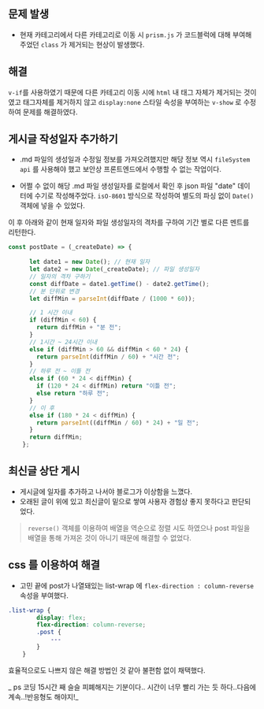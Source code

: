 ## 문제 발생
- 현재 카테고리에서 다른 카테고리로 이동 시 `prism.js` 가 코드블럭에 대해 부여해주었던 `class` 가 제거되는 현상이 발생했다.

## 해결
`v-if`를 사용하였기 때문에 다른 카테고리 이동 시에 `html` 내 태그 자체가 제거되는 것이였고 태그자체를 제거하지 않고 `display:none` 스타일 속성을 부여하는 `v-show` 로 수정하여 문제를 해결하였다.

## 게시글 작성일자 추가하기
- .md 파일의 생성일과 수정일 정보를 가져오려했지만 
해당 정보 역시 `fileSystem api` 를 사용해야 했고 보안상 프론트엔드에서 수행할 수 없는 작업이다.

- 어쩔 수 없이 해당 .md 파일 생성일자를 로컬에서 확인 후 json 파일 "date" 데이터에 수기로 작성해주었다.
`isO-8601` 방식으로 작성하여 별도의 파싱 없이 `Date()` 객체에 넣을 수 있었다.

이 후 아래와 같이 현재 일자와 파일 생성일자의 격차를 구하여 기간 별로 다른 멘트를 리턴한다.

``` js
const postDate = (_createDate) => {
      
      let date1 = new Date(); // 현재 일자
      let date2 = new Date(_createDate); // 파일 생성일자
      // 일자의 격차 구하기
      const diffDate = date1.getTime() - date2.getTime();
      // 분 단위로 변경
      let diffMin = parseInt(diffDate / (1000 * 60));

      // 1 시간 이내
      if (diffMin < 60) {
        return diffMin + "분 전";
      } 
      // 1시간 ~ 24시간 이내
      else if (diffMin > 60 && diffMin < 60 * 24) {
        return parseInt(diffMin / 60) + "시간 전";
      }
      // 하루 전 ~ 이틀 전
      else if (60 * 24 < diffMin) {
        if (120 * 24 < diffMin) return "이틀 전";
        else return "하루 전";
      }
      // 이 후
      else if (180 * 24 < diffMin) {
        return parseInt((diffMin / 60) * 24) + "일 전";
      }
      return diffMin;
    };
```

## 최신글 상단 게시
- 게시글에 일자를 추가하고 나서야 블로그가 이상함을 느꼈다. 
- 오래된 글이 위에 있고 최신글이 밑으로 쌓여 사용자 경험상 좋지 못하다고 판단되었다.

>`reverse()` 객체를 이용하여 배열을 역순으로 정렬 시도 하였으나 post 파일을 배열을 통해 가져온 것이 아니기 때문에 해결할 수 없었다.

## css 를 이용하여 해결
- 고민 끝에 post가 나열돼있는 list-wrap 에 
`flex-direction : column-reverse`
속성을 부여했다.
``` css
.list-wrap {
        display: flex;
        flex-direction: column-reverse;
        .post {
        	---
        }
    }
```
효율적으로도 나쁘지 않은 해결 방법인 것 같아 불편함 없이 채택했다.

_ ps 코딩 15시간 째 슬슬 피폐해지는 기분이다..
시간이 너무 빨리 가는 듯 하다..다음에 계속..!반응형도 해야지!_
